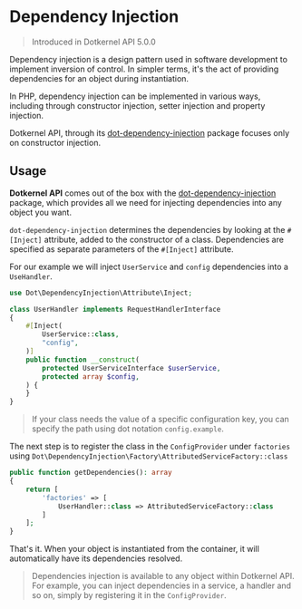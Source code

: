 # Dependency Injection

> Introduced in Dotkernel API 5.0.0

Dependency injection is a design pattern used in software development to implement inversion of control.
In simpler terms, it's the act of providing dependencies for an object during instantiation.

In PHP, dependency injection can be implemented in various ways, including through constructor injection, setter injection and property injection.

Dotkernel API, through its [dot-dependency-injection](https://github.com/dotkernel/dot-dependency-injection) package focuses only on constructor injection.

## Usage

**Dotkernel API** comes out of the box with the [dot-dependency-injection](https://github.com/dotkernel/dot-dependency-injection) package, which provides all we need for injecting dependencies into any object you want.

`dot-dependency-injection` determines the dependencies by looking at the `#[Inject]` attribute, added to the constructor of a class.
Dependencies are specified as separate parameters of the `#[Inject]` attribute.

For our example we will inject `UserService` and `config` dependencies into a `UseHandler`.

```php
use Dot\DependencyInjection\Attribute\Inject;

class UserHandler implements RequestHandlerInterface
{
    #[Inject(
        UserService::class,
        "config",
    )]
    public function __construct(
        protected UserServiceInterface $userService,
        protected array $config,
    ) {
    }
}
```

> If your class needs the value of a specific configuration key, you can specify the path using dot notation `config.example`.

The next step is to register the class in the `ConfigProvider` under `factories` using `Dot\DependencyInjection\Factory\AttributedServiceFactory::class`

```php
public function getDependencies(): array
{
    return [
        'factories' => [
            UserHandler::class => AttributedServiceFactory::class
        ]
    ];
}
```

That's it.
When your object is instantiated from the container, it will automatically have its dependencies resolved.

> Dependencies injection is available to any object within Dotkernel API.
> For example, you can inject dependencies in a service, a handler and so on, simply by registering it in the `ConfigProvider`.
